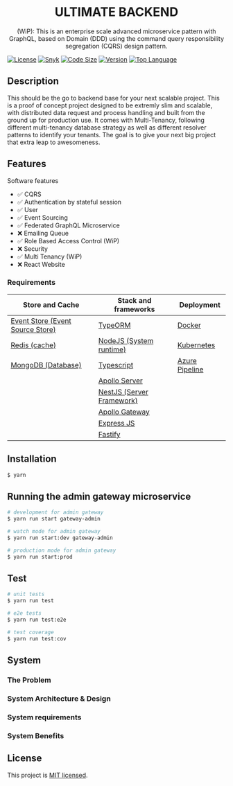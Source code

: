 <h1 align="center">
ULTIMATE BACKEND
</h1>
  
<p align="center">
  (WiP): This is an enterprise scale advanced microservice pattern with GraphQL, based on Domain  (DDD) using the command query responsibility segregation (CQRS) design pattern.
</p>
    <p align="center">
</p>

<a href="https://img.shields.io/github/license/juicycleff/ultimate-backend?style=for-the-badge" target="_blank"><img src="https://img.shields.io/github/license/juicycleff/ultimate-backend?style=for-the-badge" alt="License"/></a>
<a href="https://img.shields.io/snyk/vulnerabilities/github/juicycleff/ultimate-backend?style=for-the-badge" target="_blank"><img src="https://img.shields.io/snyk/vulnerabilities/github/juicycleff/ultimate-backend?style=for-the-badge" alt="Snyk"/></a>
<a href="https://img.shields.io/github/languages/code-size/juicycleff/ultimate-backend?style=for-the-badge" target="_blank"><img src="https://img.shields.io/github/languages/code-size/juicycleff/ultimate-backend?style=for-the-badge" alt="Code Size"/></a>
<a href="https://img.shields.io/github/package-json/v/juicycleff/ultimate-backend?style=for-the-badge" target="_blank"><img src="https://img.shields.io/github/package-json/v/juicycleff/ultimate-backend?style=for-the-badge" alt="Version"/></a>
<a href="https://img.shields.io/github/languages/top/juicycleff/ultimate-backend?style=for-the-badge" target="_blank"><img src="https://img.shields.io/github/languages/top/juicycleff/ultimate-backend?style=for-the-badge" alt="Top Language"/></a>

## Description
This should be the go to backend base for your next scalable project. This is a proof of concept project designed to be extremly slim and scalable, with distributed data request and process handling and built from the ground up for production use. It comes with Multi-Tenancy, following different multi-tenancy database strategy as well as different resolver patterns
to identify your tenants. The goal is to give your next big project that extra leap to awesomeness.

## Features
Software features

 * ✅ CQRS
 * ✅ Authentication by stateful session
 * ✅ User
 * ✅ Event Sourcing
 * ✅ Federated GraphQL Microservice
 * ❌ Emailing Queue
 * ✅ Role Based Access Control (WiP)
 * ❌ Security
 * ✅ Multi Tenancy (WiP)
 * ❌ React Website
 
### Requirements
| Store and Cache                                                           | Stack and frameworks                          | Deployment                            |
|---------------------------------------------------------------------------|-----------------------------------------------|----------------------------------------|
| [Event Store (Event Source Store)](https://eventstore.org)            | [TypeORM](https://typeorm.io)                 | [Docker](https://www.docker.com/) |
| [Redis (cache)](https://redis.io/) | [NodeJS (System runtime)](https://nodejs.org) | [Kubernetes](https://kubernetes.io/) |
| [MongoDB (Database)](https://www.mongodb.com/)    | [Typescript](https://www.typescriptlang.org)  | [Azure Pipeline](https://azure.microsoft.com/en-us/services/devops/pipelines/) |
|                                                                           | [Apollo Server](https://www.apollographql.com/docs/apollo-server) |   |
|                                                                           | [NestJS (Server Framework)](https://nestjs.com) |   |
|                                                                           | [Apollo Gateway](https://www.apollographql.com/docs/apollo-server/federation/introduction) |   |
|                                                                           | [Express JS](https://expressjs.com)            |   |
|                                                                           | [Fastify](https://www.fastify.io)              |   |


## Installation

```bash
$ yarn
```

## Running the admin gateway microservice
```bash
# development for admin gateway
$ yarn run start gateway-admin

# watch mode for admin gateway
$ yarn run start:dev gateway-admin

# production mode for admin gateway
$ yarn run start:prod
```

## Test
```bash
# unit tests
$ yarn run test

# e2e tests
$ yarn run test:e2e

# test coverage
$ yarn run test:cov
```

## System

### The Problem

### System Architecture & Design

### System requirements

### System Benefits

## License

  This project is [MIT licensed](LICENSE).
